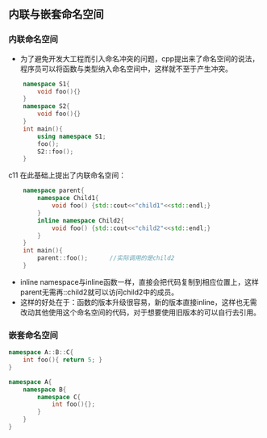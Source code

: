 ## 内联与嵌套命名空间
### 内联命名空间
- 为了避免开发大工程而引入命名冲突的问题，cpp提出来了命名空间的说法，程序员可以将函数与类型纳入命名空间中，这样就不至于产生冲突。
```cpp
    namespace S1{
        void foo(){}
    }
    namespace S2{
        void foo(){}
    }
    int main(){
        using namespace S1;
        foo();
        S2::foo();
    }
```
c11 在此基础上提出了内联命名空间：
```cpp
    namespace parent{
        namespace Child1{
            void foo() {std::cout<<"child1"<<std::endl;}
        }
        inline namespace Child2{
            void foo() {std::cout<<"child2"<<std::endl;}
        }
    }
    int main(){
        parent::foo();      //实际调用的是child2
    }
```
- inline namespace与inline函数一样，直接会把代码复制到相应位置上，这样parent无需再::child2就可以访问child2中的成员。
- 这样的好处在于：函数的版本升级很容易，新的版本直接inline，这样也无需改动其他使用这个命名空间的代码，对于想要使用旧版本的可以自行去引用。
### 嵌套命名空间
```cpp
namespace A::B::C{
    int foo(){ return 5; }
}

namespace A{
    namespace B{
        namespace C{
            int foo(){};
        }
    }
}
```



